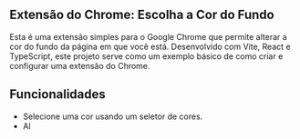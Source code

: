 ## Extensão do Chrome: Escolha a Cor do Fundo

Esta é uma extensão simples para o Google Chrome que permite alterar a cor do fundo da página em que você está. Desenvolvido com Vite, React e TypeScript, este projeto serve como um exemplo básico de como criar e configurar uma extensão do Chrome.

## Funcionalidades

- Selecione uma cor usando um seletor de cores.
- Al